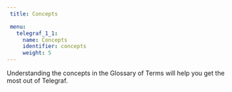 ```yaml
---
 title: Concepts

 menu:
   telegraf_1_1:
     name: Concepts
     identifier: concepts
     weight: 5
---
```


Understanding the concepts in the Glossary of Terms will help you get the most out of Telegraf.
